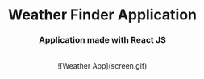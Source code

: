 <h1 align=center>
Weather Finder Application
</h1>
<h3 align=center>
Application made with React JS
</h3>
<br />
<center>
![Weather App](screen.gif)
